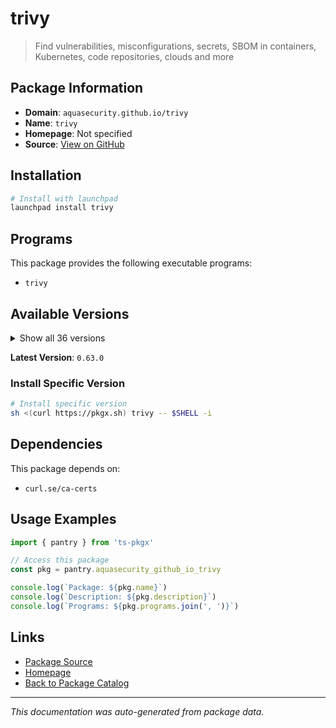 # trivy

> Find vulnerabilities, misconfigurations, secrets, SBOM in containers, Kubernetes, code repositories, clouds and more

## Package Information

- **Domain**: `aquasecurity.github.io/trivy`
- **Name**: `trivy`
- **Homepage**: Not specified
- **Source**: [View on GitHub](https://github.com/pkgxdev/pantry/tree/main/projects/aquasecurity.github.io/trivy/package.yml)

## Installation

```bash
# Install with launchpad
launchpad install trivy
```

## Programs

This package provides the following executable programs:

- `trivy`

## Available Versions

<details>
<summary>Show all 36 versions</summary>

- `0.63.0`, `0.62.1`, `0.62.0`, `0.61.1`, `0.61.0`
- `0.60.0`, `0.59.1`, `0.59.0`, `0.58.2`, `0.58.1`
- `0.58.0`, `0.57.1`, `0.57.0`, `0.56.2`, `0.56.1`
- `0.56.0`, `0.55.2`, `0.55.1`, `0.55.0`, `0.54.1`
- `0.54.0`, `0.53.0`, `0.52.2`, `0.52.1`, `0.52.0`
- `0.51.4`, `0.51.2`, `0.51.1`, `0.51.0`, `0.50.4`
- `0.50.2`, `0.50.1`, `0.50.0`, `0.49.1`, `0.49.0`
- `0.48.3`

</details>

**Latest Version**: `0.63.0`

### Install Specific Version

```bash
# Install specific version
sh <(curl https://pkgx.sh) trivy -- $SHELL -i
```

## Dependencies

This package depends on:

- `curl.se/ca-certs`

## Usage Examples

```typescript
import { pantry } from 'ts-pkgx'

// Access this package
const pkg = pantry.aquasecurity_github_io_trivy

console.log(`Package: ${pkg.name}`)
console.log(`Description: ${pkg.description}`)
console.log(`Programs: ${pkg.programs.join(', ')}`)
```

## Links

- [Package Source](https://github.com/pkgxdev/pantry/tree/main/projects/aquasecurity.github.io/trivy/package.yml)
- [Homepage](#)
- [Back to Package Catalog](../package-catalog.md)

---

*This documentation was auto-generated from package data.*
